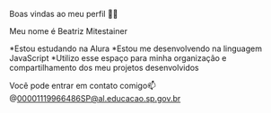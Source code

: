 Boas vindas ao meu perfil 💙💙

Meu nome é Beatriz Mitestainer

*Estou estudando na Alura
*Estou me desenvolvendo na linguagem JavaScript
*Utilizo esse espaço para minha organização e compartilhamento dos meu projetos desenvolvidos

  Você pode entrar em contato comigo📫
  @00001119966486SP@al.educacao.sp.gov.br
